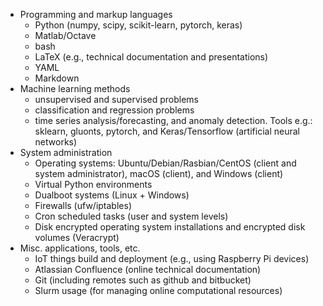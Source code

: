- Programming and markup languages
    - Python (numpy, scipy, scikit-learn, pytorch, keras)
    - Matlab/Octave
    - bash
    - LaTeX (e.g., technical documentation and presentations) 
    - YAML
    - Markdown
- Machine learning methods
    - unsupervised and supervised problems
    - classification and regression problems
    - time series analysis/forecasting, and anomaly detection. Tools e.g.: sklearn, gluonts, pytorch, and Keras/Tensorflow (artificial neural networks)
- System administration
    - Operating systems: Ubuntu/Debian/Rasbian/CentOS (client and system administrator), macOS (client), and Windows (client)
    - Virtual Python environments
    - Dualboot systems (Linux + Windows)
    - Firewalls (ufw/iptables)
    - Cron scheduled tasks (user and system levels)
    - Disk encrypted operating system installations and encrypted disk volumes (Veracrypt)
- Misc. applications, tools, etc.
     - IoT things build and deployment (e.g., using Raspberry Pi devices)
     - Atlassian Confluence (online technical documentation)
     - Git (including remotes such as github and bitbucket)
     - Slurm usage (for managing online computational resources)
     
